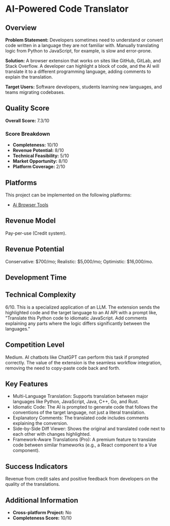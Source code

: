 # AI-Powered Code Translator

## Overview
**Problem Statement:** Developers sometimes need to understand or convert code written in a language they are not familiar with. Manually translating logic from Python to JavaScript, for example, is slow and error-prone.

**Solution:** A browser extension that works on sites like GitHub, GitLab, and Stack Overflow. A developer can highlight a block of code, and the AI will translate it to a different programming language, adding comments to explain the translation.

**Target Users:** Software developers, students learning new languages, and teams migrating codebases.

## Quality Score
**Overall Score:** 7.3/10

### Score Breakdown
- **Completeness:** 10/10
- **Revenue Potential:** 8/10
- **Technical Feasibility:** 5/10
- **Market Opportunity:** 8/10
- **Platform Coverage:** 2/10

## Platforms
This project can be implemented on the following platforms:
- [Ai Browser Tools](./platforms/ai-browser-tools/)

## Revenue Model
Pay-per-use (Credit system).

## Revenue Potential
Conservative: $700/mo; Realistic: $5,000/mo; Optimistic: $16,000/mo.

## Development Time


## Technical Complexity
6/10. This is a specialized application of an LLM. The extension sends the highlighted code and the target language to an AI API with a prompt like, "Translate this Python code to idiomatic JavaScript. Add comments explaining any parts where the logic differs significantly between the languages."

## Competition Level
Medium. AI chatbots like ChatGPT can perform this task if prompted correctly. The value of the extension is the seamless workflow integration, removing the need to copy-paste code back and forth.

## Key Features
- Multi-Language Translation: Supports translation between major languages like Python, JavaScript, Java, C++, Go, and Rust.
- Idiomatic Code: The AI is prompted to generate code that follows the conventions of the target language, not just a literal translation.
- Explanatory Comments: The translated code includes comments explaining the conversion.
- Side-by-Side Diff Viewer: Shows the original and translated code next to each other with changes highlighted.
- Framework-Aware Translations (Pro): A premium feature to translate code between similar frameworks (e.g., a React component to a Vue component).

## Success Indicators
Revenue from credit sales and positive feedback from developers on the quality of the translations.

## Additional Information
- **Cross-platform Project:** No
- **Completeness Score:** 10/10
